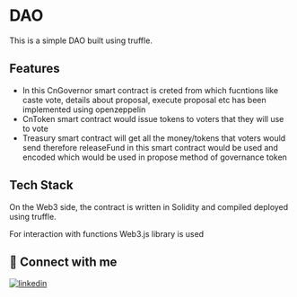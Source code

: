 
# DAO

This is a simple DAO built using truffle. 



## Features

- In this CnGovernor smart contract is creted from which fucntions like caste vote, details about proposal, execute proposal etc has been implemented using openzeppelin 
- CnToken smart contract would issue tokens to voters that they will use to vote
- Treasury smart contract will get all the money/tokens that voters would send therefore releaseFund in this smart contract would be used and encoded which would be used in propose method of governance token
## Tech Stack

On the Web3 side, the contract is written in Solidity and compiled deployed using truffle. 

For interaction with functions Web3.js library is used
## 🔗 Connect with me
[![linkedin](https://img.shields.io/badge/linkedin-0A66C2?style=for-the-badge&logo=linkedin&logoColor=white)](https://www.linkedin.com/in/shubham-garg-6232181b8/)


